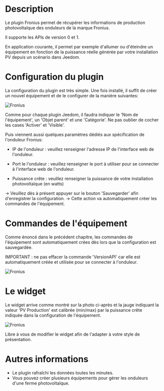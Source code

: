 Description 
===

Le plugin Fronius permet de récupérer les informations de production photovoltaïque des onduleurs de la marque Fronius.

Il supporte les APIs de version 0 et 1.

En application courante, il permet par exemple d'allumer ou d'éteindre un équipement en fonction de la puissance réelle générée par votre installation PV depuis un scénario dans Jeedom.

Configuration du plugin 
===

La configuration du plugin est très simple.
Une fois installé, il suffit de créer un nouvel équipement et de le configurer de la manière suivantes:

![Fronius](https://sattaz.github.io/Jeedom_Fronius/pictures/Fronius_2.jpg)

Comme pour chaque plugin Jeedom, il faudra indiquer le 'Nom de l'équipement', un 'Objet parent' et une 'Catégorie'.
Ne pas oublier de cocher les cases 'Activer' et 'Visible'.

Puis viennent aussi quelques paramètres dédiés aux spécification de l'onduleur Fronius:

-   IP de l'onduleur : veuillez renseigner l'adresse IP de l'interface web de l'onduleur.

-   Port le l'onduleur : veuillez renseigner le port à utiliser pour se connecter à l'interface web de l'onduleur.

-   Puissance crête : veuillez renseigner la puissance de votre installation photovoltaïque (en watts)

-> Veuillez dès à présent appuyer sur le bouton 'Sauvegarder' afin d'enregistrer la configuration.
-> Cette action va automatiquement créer les commandes de l'équipement.

Commandes de l'équipement 
===

Comme énoncé dans le précédent chapitre, les commandes de l'équipement sont automatiquement crées dès lors que la configuration est sauvegardée.

IMPORTANT : ne pas effacer la commande 'VersionAPI' car elle est automatiquement créée et utilisée pour se connecter à l'onduleur.

![Fronius](https://sattaz.github.io/Jeedom_Fronius/pictures/Fronius_3.jpg)



Le widget 
===

Le widget arrive comme montré sur la photo ci-après et la jauge indiquant la valeur 'PV Production' est calibrée (min/max) par la puissance crête indiquée dans la configuration de l'équipement.

![Fronius](https://sattaz.github.io/Jeedom_Fronius/pictures/Fronius_1.jpg)

Libre à vous de modifier le widget afin de l'adapter à votre style de présentation.



Autres informations 
===

* Le plugin rafraîchi les données toutes les minutes.
* Vous pouvez créer plusieurs équipements pour gérer les onduleurs d'une ferme photovoltaïque.
